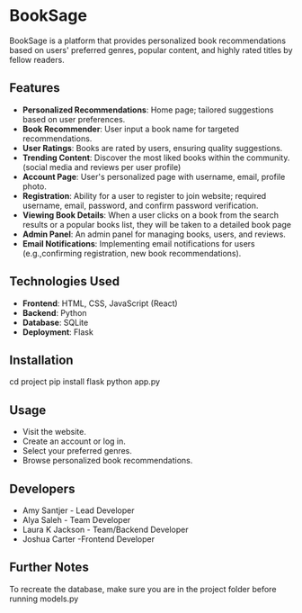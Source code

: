# BookSage

BookSage is a platform that provides personalized book recommendations based on users' preferred genres, popular content, and highly rated titles by fellow readers.

## Features

- **Personalized Recommendations**: Home page; tailored suggestions based on user preferences.
- **Book Recommender**: User input a book name for targeted recommendations.
- **User Ratings**: Books are rated by users, ensuring quality suggestions.
- **Trending Content**: Discover the most liked books within the community. (social media and reviews per user profile) 
- **Account Page**: User's personalized page with username, email, profile photo.
- **Registration**: Ability for a user to register to join website; required username, email, password, and confirm password verification.
- **Viewing Book Details**: When a user clicks on a book from the search results or a popular books list, they will be taken to a detailed book page
- **Admin Panel**: An admin panel for managing books, users, and reviews.
- **Email Notifications**:  Implementing email notifications for users (e.g.,confirming registration, new book recommendations).



## Technologies Used

- **Frontend**: HTML, CSS, JavaScript (React)
- **Backend**: Python
- **Database**: SQLite
- **Deployment**: Flask

## Installation
cd project
pip install flask 
python app.py

## Usage
- Visit the website.
- Create an account or log in.
- Select your preferred genres.
- Browse personalized book recommendations.


## Developers
- Amy Santjer - Lead Developer
- Alya Saleh  - Team Developer
- Laura K Jackson - Team/Backend Developer
- Joshua Carter -Frontend Developer

## Further Notes
To recreate the database, make sure you are in the project folder before running models.py